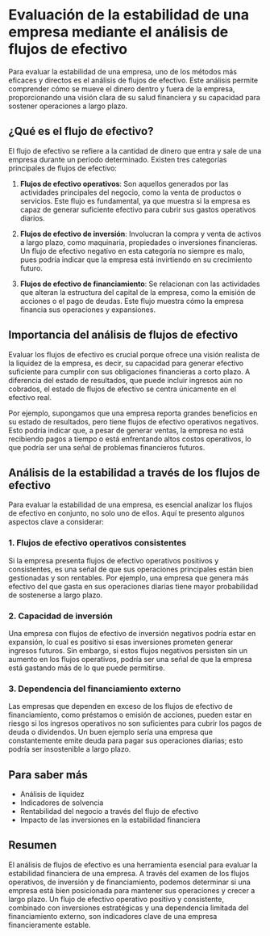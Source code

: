 # Evaluación de la estabilidad de una empresa mediante el análisis de flujos de efectivo

Para evaluar la estabilidad de una empresa, uno de los métodos más eficaces y directos es el análisis de flujos de efectivo. Este análisis permite comprender cómo se mueve el dinero dentro y fuera de la empresa, proporcionando una visión clara de su salud financiera y su capacidad para sostener operaciones a largo plazo. 

## ¿Qué es el flujo de efectivo?

El flujo de efectivo se refiere a la cantidad de dinero que entra y sale de una empresa durante un período determinado. Existen tres categorías principales de flujos de efectivo:

1. **Flujos de efectivo operativos**: Son aquellos generados por las actividades principales del negocio, como la venta de productos o servicios. Este flujo es fundamental, ya que muestra si la empresa es capaz de generar suficiente efectivo para cubrir sus gastos operativos diarios.

2. **Flujos de efectivo de inversión**: Involucran la compra y venta de activos a largo plazo, como maquinaria, propiedades o inversiones financieras. Un flujo de efectivo negativo en esta categoría no siempre es malo, pues podría indicar que la empresa está invirtiendo en su crecimiento futuro.

3. **Flujos de efectivo de financiamiento**: Se relacionan con las actividades que alteran la estructura del capital de la empresa, como la emisión de acciones o el pago de deudas. Este flujo muestra cómo la empresa financia sus operaciones y expansiones.

## Importancia del análisis de flujos de efectivo

Evaluar los flujos de efectivo es crucial porque ofrece una visión realista de la liquidez de la empresa, es decir, su capacidad para generar efectivo suficiente para cumplir con sus obligaciones financieras a corto plazo. A diferencia del estado de resultados, que puede incluir ingresos aún no cobrados, el estado de flujos de efectivo se centra únicamente en el efectivo real.

Por ejemplo, supongamos que una empresa reporta grandes beneficios en su estado de resultados, pero tiene flujos de efectivo operativos negativos. Esto podría indicar que, a pesar de generar ventas, la empresa no está recibiendo pagos a tiempo o está enfrentando altos costos operativos, lo que podría ser una señal de problemas financieros futuros.

## Análisis de la estabilidad a través de los flujos de efectivo

Para evaluar la estabilidad de una empresa, es esencial analizar los flujos de efectivo en conjunto, no solo uno de ellos. Aquí te presento algunos aspectos clave a considerar:

### 1. **Flujos de efectivo operativos consistentes**

Si la empresa presenta flujos de efectivo operativos positivos y consistentes, es una señal de que sus operaciones principales están bien gestionadas y son rentables. Por ejemplo, una empresa que genera más efectivo del que gasta en sus operaciones diarias tiene mayor probabilidad de sostenerse a largo plazo.

### 2. **Capacidad de inversión**

Una empresa con flujos de efectivo de inversión negativos podría estar en expansión, lo cual es positivo si esas inversiones prometen generar ingresos futuros. Sin embargo, si estos flujos negativos persisten sin un aumento en los flujos operativos, podría ser una señal de que la empresa está gastando más de lo que puede permitirse.

### 3. **Dependencia del financiamiento externo**

Las empresas que dependen en exceso de los flujos de efectivo de financiamiento, como préstamos o emisión de acciones, pueden estar en riesgo si los ingresos operativos no son suficientes para cubrir los pagos de deuda o dividendos. Un buen ejemplo sería una empresa que constantemente emite deuda para pagar sus operaciones diarias; esto podría ser insostenible a largo plazo.

## Para saber más

- Análisis de liquidez
- Indicadores de solvencia
- Rentabilidad del negocio a través del flujo de efectivo
- Impacto de las inversiones en la estabilidad financiera

## Resumen

El análisis de flujos de efectivo es una herramienta esencial para evaluar la estabilidad financiera de una empresa. A través del examen de los flujos operativos, de inversión y de financiamiento, podemos determinar si una empresa está bien posicionada para mantener sus operaciones y crecer a largo plazo. Un flujo de efectivo operativo positivo y consistente, combinado con inversiones estratégicas y una dependencia limitada del financiamiento externo, son indicadores clave de una empresa financieramente estable.